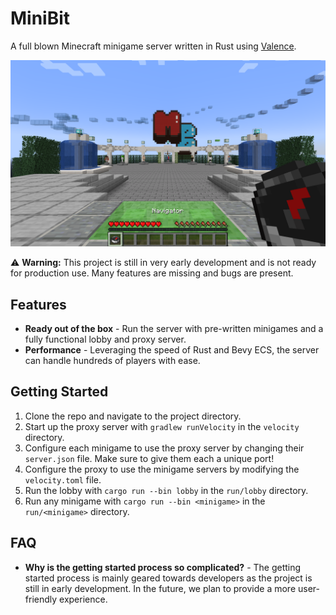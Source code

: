 # MiniBit
A full blown Minecraft minigame server written in Rust using [Valence](https://github.com/valence-rs/valence).

![Screenshot](/images/lobby.png)

⚠️ **Warning:** This project is still in very early development and is not ready for production use. Many features are missing and bugs are present.

## Features
- **Ready out of the box** - Run the server with pre-written minigames and a fully functional lobby and proxy server.
- **Performance** - Leveraging the speed of Rust and Bevy ECS, the server can handle hundreds of players with ease.

## Getting Started
1. Clone the repo and navigate to the project directory.
2. Start up the proxy server with `gradlew runVelocity` in the `velocity` directory.
3. Configure each minigame to use the proxy server by changing their `server.json` file. Make sure to give them each a unique port!
4. Configure the proxy to use the minigame servers by modifying the `velocity.toml` file.
5. Run the lobby with `cargo run --bin lobby` in the `run/lobby` directory.
6. Run any minigame with `cargo run --bin <minigame>` in the `run/<minigame>` directory.

## FAQ
- **Why is the getting started process so complicated?** - The getting started process is mainly geared towards developers as the project is still in early development. In the future, we plan to provide a more user-friendly experience.
